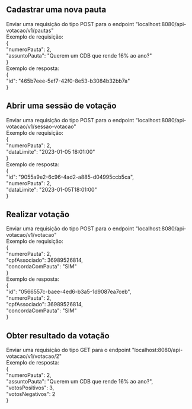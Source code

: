 ## Cadastrar uma nova pauta
Enviar uma requisição do tipo POST para o endpoint "localhost:8080/api-votacao/v1/pautas"<br />
Exemplo de requisição:<br />
{<br />
    "numeroPauta": 2,<br />
    "assuntoPauta": "Querem um CDB que rende 16% ao ano?"<br />
}<br />
Exemplo de resposta:<br />
{<br />
    "id": "465b7eee-5ef7-42f0-8e53-b3084b32bb7a"<br />
}<br />

## Abrir uma sessão de votação
Enviar uma requisição do tipo POST para o endpoint "localhost:8080/api-votacao/v1/sessao-votacao"<br />
Exemplo de requisição:<br />
{<br />
    "numeroPauta": 2,<br />
    "dataLimite": "2023-01-05 18:01:00"<br />
}<br />
Exemplo de resposta:<br />
{<br />
    "id": "9055a9e2-6c96-4ad2-a885-d04995ccb5ca",<br />
    "numeroPauta": 2,<br />
    "dataLimite": "2023-01-05T18:01:00"<br />
}<br />

## Realizar votação
Enviar uma requisição do tipo POST para o endpoint "localhost:8080/api-votacao/v1/votacao"<br />
Exemplo de requisição:<br />
{<br />
    "numeroPauta": 2,<br />
    "cpfAssociado": 36989526814,<br />
    "concordaComPauta": "SIM"<br />
}<br />
Exemplo de resposta:<br />
{<br />
    "id": "0566557c-baee-4ed6-b3a5-1d9087ea7ceb",<br />
    "numeroPauta": 2,<br />
    "cpfAssociado": 36989526814,<br />
    "concordaComPauta": "SIM"<br />
}<br />

## Obter resultado da votação
Enviar uma requisição do tipo GET para o endpoint "localhost:8080/api-votacao/v1/votacao/2"<br />
Exemplo de resposta:<br />
{<br />
    "numeroPauta": 2,<br />
    "assuntoPauta": "Querem um CDB que rende 16% ao ano?",<br />
    "votosPositivos": 3,<br />
    "votosNegativos": 2<br />
}<br />

